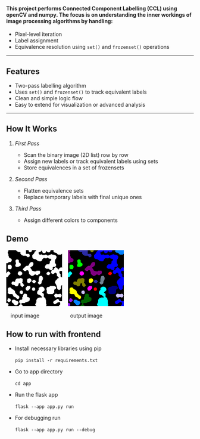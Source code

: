 #### This project performs **Connected Component Labelling** (CCL) using openCV and numpy. The focus is on understanding the inner workings of image processing algorithms by handling:
- Pixel-level iteration
- Label assignment
- Equivalence resolution using ``set()`` and ``frozenset()`` operations

---

##  Features

- Two-pass labelling algorithm
- Uses ``set()`` and ``frozenset()`` to track equivalent labels
- Clean and simple logic flow
- Easy to extend for visualization or advanced analysis

---

##  How It Works

1. *First Pass*
   - Scan the binary image (2D list) row by row
   - Assign new labels or track equivalent labels using sets
   - Store equivalences in a set of frozensets

2. *Second Pass*

   - Flatten equivalence sets
   - Replace temporary labels with final unique ones

3. *Third Pass*
   - Assign different colors to components


## Demo
<img src="./assets/blobs.png" height="150"> &nbsp;&nbsp; <img src="./outputs/blobs_output_AP.png" height="150">
<p>&nbsp;&nbsp; input image &nbsp;&nbsp;&nbsp;&nbsp;&nbsp;&nbsp;&nbsp;&nbsp;&nbsp;&nbsp;&nbsp;&nbsp;&nbsp;&nbsp;&nbsp;&nbsp;&nbsp;&nbsp;&nbsp; output image</p>

## How to run with frontend
- Install necessary libraries using pip

   `pip install -r requirements.txt`

- Go to app directory

   `cd app`

- Run the flask app

   `flask --app app.py run`

- For debugging run 
   
   `flask --app app.py run --debug`
